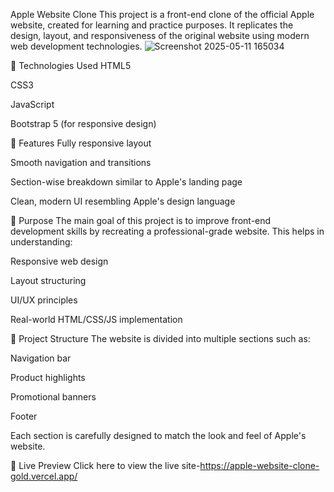 Apple Website Clone
This project is a front-end clone of the official Apple website, created for learning and practice purposes. It replicates the design, layout, and responsiveness of the original website using modern web development technologies.
![Screenshot 2025-05-11 165034](https://github.com/user-attachments/assets/01bbfa0e-c01d-4c88-a79d-7692205867fc)

🔧 Technologies Used
HTML5

CSS3

JavaScript

Bootstrap 5 (for responsive design)

📌 Features
Fully responsive layout

Smooth navigation and transitions

Section-wise breakdown similar to Apple's landing page

Clean, modern UI resembling Apple's design language

🎯 Purpose
The main goal of this project is to improve front-end development skills by recreating a professional-grade website. This helps in understanding:

Responsive web design

Layout structuring

UI/UX principles

Real-world HTML/CSS/JS implementation

📁 Project Structure
The website is divided into multiple sections such as:

Navigation bar

Product highlights

Promotional banners

Footer

Each section is carefully designed to match the look and feel of Apple's website.

🚀 Live Preview
Click here to view the live site-https://apple-website-clone-gold.vercel.app/
